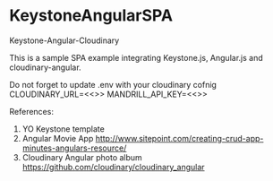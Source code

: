 # KeystoneAngularSPA
Keystone-Angular-Cloudinary

This is a sample SPA example integrating Keystone.js, Angular.js and cloudinary-angular.

Do not forget to update .env with your cloudinary cofnig
CLOUDINARY_URL=<<<Add Yours>>>
MANDRILL_API_KEY=<<<Add Yours>>>

References:
1. YO Keystone template
2. Angular Movie App http://www.sitepoint.com/creating-crud-app-minutes-angulars-resource/
3. Cloudinary Angular photo album https://github.com/cloudinary/cloudinary_angular
